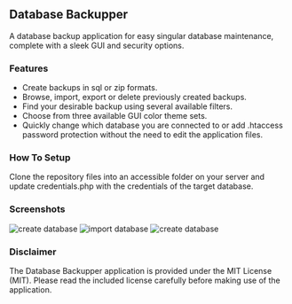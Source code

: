 ## Database Backupper

A database backup application for easy singular database maintenance, complete with a sleek GUI and security options.

### Features

* Create backups in sql or zip formats.
* Browse, import, export or delete previously created backups.
* Find your desirable backup using several available filters.
* Choose from three available GUI color theme sets.
* Quickly change which database you are connected to or add .htaccess password protection without the need to edit the application files.

### How To Setup

Clone the repository files into an accessible folder on your server and update credentials.php with the credentials of the target database.

### Screenshots
![create database](http://nadavr.com/img/github/db-create.jpg "Create Database")
![import database](http://nadavr.com/img/github/db-import.jpg "Import Database")
![create database](http://nadavr.com/img/github/db-settings.jpg "Database Settings")

### Disclaimer

The Database Backupper application is provided under the MIT License (MIT). Please read the included license carefully before making use of the application.